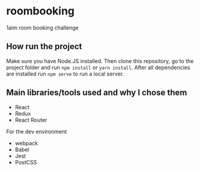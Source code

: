 # roombooking
1aim room booking challenge

## How run the project

Make sure you have Node.JS installed. Then clone this repository, go to the project folder and run ```npm install``` or ```yarn install```. After all dependencies are installed run ```npm serve``` to run a local server.

## Main libraries/tools used and why I chose them

* React
* Redux
* React Router

For the dev environment

* webpack
* Babel
* Jest
* PostCSS